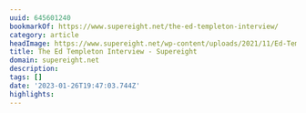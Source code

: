 ```yaml
---
uuid: 645601240
bookmarkOf: https://www.supereight.net/the-ed-templeton-interview/
category: article
headImage: https://www.supereight.net/wp-content/uploads/2021/11/Ed-Templeton-Portrait-by-Deanna.jpg
title: The Ed Templeton Interview - Supereight
domain: supereight.net
description: 
tags: []
date: '2023-01-26T19:47:03.744Z'
highlights: 
---
```




